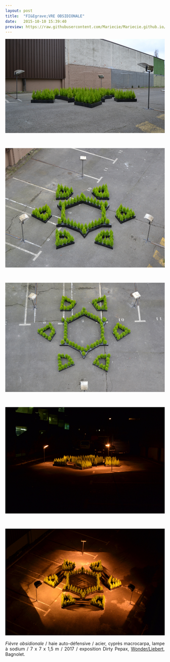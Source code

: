 ```yaml
---
layout: post
title:  "FI&Egrave;VRE OBSIDIONALE"
date:   2015-10-10 15:39:40
preview: https://raw.githubusercontent.com/Mariecie/Mariecie.github.io/master/images/francois-dufeil-Fievre-obsidionale-preview.jpg
---
```


<img src="https://raw.githubusercontent.com/Mariecie/Mariecie.github.io/master/images/francois-dufeil-Fievre-obsidionale-vue-basse.jpg" alt="la sculpture fi&egrave;vre obsidionnale en forme d'architecture Vauban install&eacute;e au wonder/liebert dans le cadre du pavillon du palais de tokyo.Francois Dufeil">
<p>&nbsp;</p>

<img src="https://raw.githubusercontent.com/Mariecie/Mariecie.github.io/master/images/francois-dufeil-Fievre-obsidionale-vue-mi-hauteur.jpg" alt="la sculpture fi&egrave;vre obsidionnale en forme d'architecture Vauban install&eacute;e au wonder/liebert dans le cadre du pavillon du palais de tokyo.Francois Dufeil"> 
<p>&nbsp;</p>

<img src="https://raw.githubusercontent.com/Mariecie/Mariecie.github.io/master/images/francois-dufeil-Fievre-obsidionale-vue-aerienne.jpg" alt="la sculpture fi&egrave;vre obsidionnale en forme d'architecture Vauban install&eacute;e au wonder/liebert dans le cadre du pavillon du palais de tokyo.Francois Dufeil">
<p>&nbsp;</p>

<img src="https://raw.githubusercontent.com/Mariecie/Mariecie.github.io/master/images/francois-dufeil-Fievre-obsidionale-nuit.jpg" alt="la sculpture fi&egrave;vre obsidionnale en forme d'architecture Vauban install&eacute;e au wonder/liebert dans le cadre du pavillon du palais de tokyo.Francois Dufeil">
<p>&nbsp;</p>

<img src="https://raw.githubusercontent.com/Mariecie/Mariecie.github.io/master/images/francois-dufeil-Fievre-obsidionale-vue-haut-nuit.jpg" alt="la sculpture fi&egrave;vre obsidionnale en forme d'architecture Vauban install&eacute;e au wonder/liebert dans le cadre du pavillon du palais de tokyo.Francois Dufeil">

<p style="text-align:justify">
<span style="font-style: italic;">Fi&egrave;vre obsidionale</span> / haie auto-d&eacute;fensive / acier, cypr&egrave;s macrocarpa, lampe &agrave; sodium / 7 x 7 x 1,5 m / 2017 / exposition Dirty Pepax, <a href="#" onclick='window.open("https://www.facebook.com/wonder.st.ouen");return false;'>Wonder/Liebert</a>, Bagnolet.
</p>


